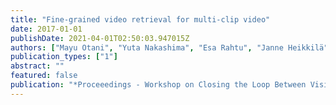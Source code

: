 ```yaml
---
title: "Fine-grained video retrieval for multi-clip video"
date: 2017-01-01
publishDate: 2021-04-01T02:50:03.947015Z
authors: ["Mayu Otani", "Yuta Nakashima", "Esa Rahtu", "Janne Heikkilä"]
publication_types: ["1"]
abstract: ""
featured: false
publication: "*Proceeedings - Workshop on Closing the Loop Between Vision and Language at ICCV*"
---
```


